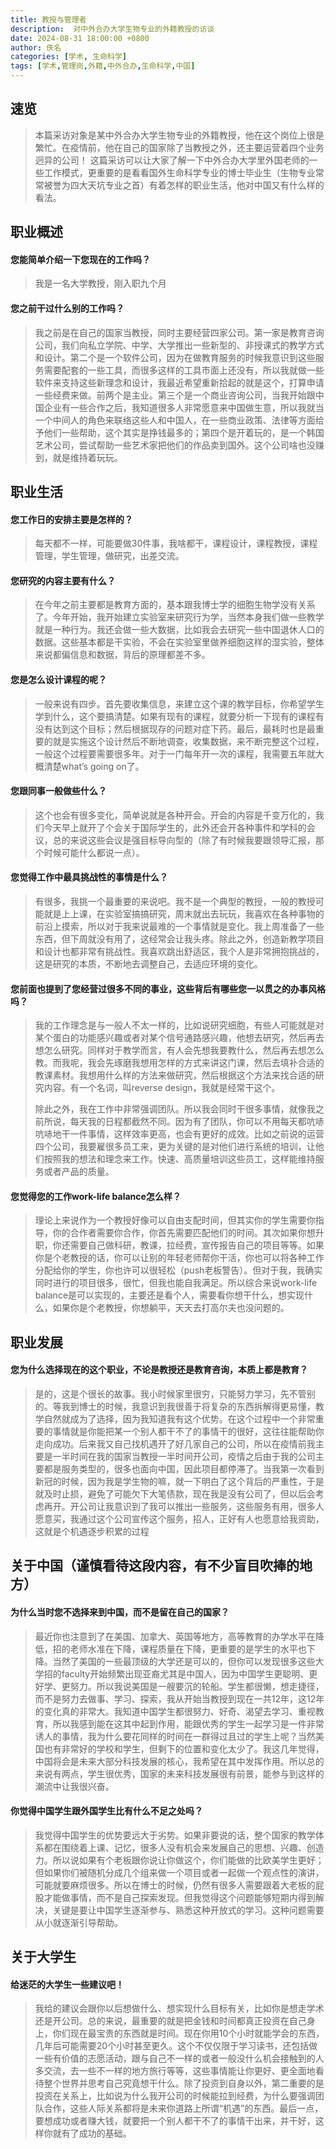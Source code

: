 ```yaml
---
title: 教授与管理者
description:  对中外合办大学生物专业的外籍教授的访谈
date: 2024-08-31 18:00:00 +0800
author: 佚名
categories: [学术, 生命科学]
tags: [学术,管理岗,外籍,中外合办,生命科学,中国]
---
```


## 速览
<!-- markdownlint-capture -->
<!-- markdownlint-disable -->

> 本篇采访对象是某中外合办大学生物专业的外籍教授，他在这个岗位上很是繁忙。在疫情前，他在自己的国家除了当教授之外，还主要运营着四个业务迥异的公司！ 
这篇采访可以让大家了解一下中外合办大学里外国老师的一些工作模式，更重要的是看看国外生命科学专业的博士毕业生（生物专业常常被誉为四大天坑专业之首）有着怎样的职业生活，他对中国又有什么样的看法。

## 职业概述

#### 您能简单介绍一下您现在的工作吗？
> 我是一名大学教授，刚入职九个月

#### 您之前干过什么别的工作吗？
> 我之前是在自己的国家当教授，同时主要经营四家公司。第一家是教育咨询公司，我们向私立学院、中学、大学推出一些新型的、非授课式的教学方式和设计。第二个是一个软件公司，因为在做教育服务的时候我意识到这些服务需要配套的一些工具，而很多这样的工具市面上还没有，所以我就做一些软件来支持这些新理念和设计，我最近希望重新拾起的就是这个，打算申请一些经费来做。前两个是主业。第三个是一个商业咨询公司，当我开始跟中国企业有一些合作之后，我知道很多人非常愿意来中国做生意，所以我就当一个中间人的角色来联络这些人和中国人，在一些商业政策、法律等方面给予他们一些帮助，这个其实是挣钱最多的；第四个是开着玩的，是一个韩国艺术公司，尝试帮助一些艺术家把他们的作品卖到国外。这个公司啥也没赚到，就是维持着玩玩。

## 职业生活

#### 您工作日的安排主要是怎样的？
> 每天都不一样，可能要做30件事，我啥都干，课程设计，课程教授，课程管理，学生管理，做研究，出差交流。

#### 您研究的内容主要有什么？
> 在今年之前主要都是教育方面的，基本跟我博士学的细胞生物学没有关系了。今年开始，我开始建立实验室来研究行为学，当然本身我们做一些教学就是一种行为。我还会做一些大数据，比如我会去研究一些中国退休人口的数据。这些基本都是干实验，不会在实验室里做养细胞这样的湿实验，整体来说都偏信息和数据，背后的原理都差不多。

#### 您是怎么设计课程的呢？
> 一般来说有四步。首先要收集信息，来建立这个课的教学目标，你希望学生学到什么，这个要搞清楚。如果有现有的课程，就要分析一下现有的课程有没有达到这个目标；然后根据现存的问题对症下药。最后，最耗时也是最重要的就是实施这个设计然后不断地调查，收集数据，来不断完整这个过程，一般这个过程要需要很多年。对于一门每年开一次的课程，我需要五年就大概清楚what’s going on了。

#### 您跟同事一般做些什么？
> 这个也会有很多变化，简单说就是各种开会。开会的内容是千变万化的，我们今天早上就开了个会关于国际学生的，此外还会开各种事件和学科的会议，总的来说这些会议是强目标导向型的（除了有时候我要跟领导汇报，那个时候可能什么都说一点）。

#### 您觉得工作中最具挑战性的事情是什么？
> 有很多，我挑一个最重要的来说吧。我不是一个典型的教授，一般的教授可能就是上上课，在实验室搞搞研究，周末就出去玩玩，我喜欢在各种事物的前沿上摸索，所以对于我来说最难的一个事情就是变化。我上周准备了一些东西，但下周就没有用了，这经常会让我头疼。除此之外，创造新教学项目和设计也都非常有挑战性。我喜欢跳出舒适区，我个人是非常拥抱挑战的，这是研究的本质，不断地去调整自己，去适应环境的变化。

#### 您前面也提到了您经营过很多不同的事业，这些背后有哪些您一以贯之的办事风格吗？
> 我的工作理念是与一般人不太一样的，比如说研究细胞，有些人可能就是对某个蛋白的功能感兴趣或者对某个信号通路感兴趣，他想去研究，然后再去想怎么研究。同样对于教学而言，有人会先想我要教什么，然后再去想怎么教。而我呢，我会先琢磨我想用怎样的方式来讲这门课，然后去填补合适的教课素材。我想用什么样的方法来做研究，然后根据这个方法来找合适的研究内容。有一个名词，叫reverse design，我就是经常干这个。
> 
> 除此之外，我在工作中非常强调团队。所以我会同时干很多事情，就像我之前所说，每天我的日程都截然不同。因为有了团队，你可以不用每天都吭哧吭哧地干一件事情，这样效率更高，也会有更好的成效。比如之前说的运营四个公司，我要雇很多员工来，更为关键的是对他们进行系统的培训，让他们按照我的想法和理念来工作。快速、高质量培训这些员工，这样能维持服务或者产品的质量。

#### 您觉得您的工作work-life balance怎么样？
> 理论上来说作为一个教授好像可以自由支配时间，但其实你的学生需要你指导，你的合作者需要你合作，你首先需要匹配他们的时间。其次如果你想升职，你还需要自己做科研，教课，拉经费，宣传报告自己的项目等等。如果你是个老教授的话，你可以让别的年轻老师帮你干活，你也可以将各种工作分配给你的学生，你也许可以很轻松（push老板警告）。但对于我，我确实同时进行的项目很多，很忙，但我也能自我满足。所以综合来说work-life balance是可以实现的，主要还是看个人，需要看你想干什么，想实现什么，如果你是个老教授，你想躺平，天天去打高尔夫也没问题的。

## 职业发展

#### 您为什么选择现在的这个职业，不论是教授还是教育咨询，本质上都是教育？
> 是的，这是个很长的故事。我小时候家里很穷，只能努力学习，先不管别的。等我到博士的时候，我意识到我很善于将复杂的东西拆解得更易懂，教学自然就成为了选择，因为我知道我有这个优势。在这个过程中一个非常重要的事情就是你能把某一个别人都干不了的事情干的很好，这往往能帮助你走向成功。后来我又自己找机遇开了好几家自己的公司，所以在疫情前我主要是一半时间在我的国家当教授一半时间开公司，疫情之后由于我的公司主要都是服务类型的，很多也面向中国，因此项目都停滞了。当我第一次看到新冠的时候，因为我是学生物的嘛，就一下明白了这个背后的严重性，于是就及时止损，避免了可能欠下大笔债款，现在我是没有公司了，但以后会考虑再开。开公司让我意识到了我可以推出一些服务，这些服务有用，很多人愿意买，我通过这个公司宣传这个服务，招人，正好有人也愿意给我资助，这就是个机遇逐步积累的过程

## 关于中国（谨慎看待这段内容，有不少盲目吹捧的地方）

#### 为什么当时您不选择来到中国，而不是留在自己的国家？
> 最近你也注意到了在美国、加拿大、英国等地方，高等教育的办学水平在降低，招的老师水准在下降，课程质量在下降，更重要的是学生的水平也下降。当然了美国的一些最顶级的大学还是可以的，但你可以发现很多这些大学招的faculty开始频繁出现亚裔尤其是中国人，因为中国学生更聪明、更好学、更努力。所以我说美国是一艘要沉的轮船。学生都很懒，想走捷径，而不是努力去做事、学习、探索，我从开始当教授到现在一共12年，这12年的变化真的非常大。我知道中国学生都很努力、好奇、渴望去学习、重视教育，所以我感到能在这其中起到作用，能跟优秀的学生一起学习是一件非常诱人的事情，我为什么要花同样的时间在一群得过且过的学生上呢？当然美国也有非常好的学校和学生，但剩下的位置和变化太少了。我这几年觉得，中国将会是未来大部分科技发展的核心，我希望在其中发挥作用。所以总的来说有两点，学生很优秀，国家的未来科技发展很有前景，能参与到这样的潮流中让我很兴奋。

#### 你觉得中国学生跟外国学生比有什么不足之处吗？
> 我觉得中国学生的优势要远大于劣势。如果非要说的话，整个国家的教学体系都在围绕着上课、记忆，很多人没有机会来发展自己的思想、兴趣、创造力。所以说如果有个老板跟你说让你做这个，你们能做的比欧美学生更好；但如果你们被随机分成几个组来做一个项目或者一起做一个观点性的演讲，可能就要麻烦很多。所以在博士的时候，仍然有很多人需要跟着大老板的屁股才能做事情，而不是自己探索发现。但我觉得这个问题能够短期内得到解决，关键是要让中国学生逐渐参与、熟悉这种开放式的学习。这种问题需要从小就逐渐引导帮助。

## 关于大学生

#### 给迷茫的大学生一些建议吧！
> 我给的建议会跟你以后想做什么、想实现什么目标有关，比如你是想走学术还是开公司。总的来说，最重要的就是把金钱和时间都真正投资在自己身上，你们现在最宝贵的东西就是时间。现在你用10个小时就能学会的东西，几年后可能需要20个小时甚至更久。这个不仅仅限于学习读书，还包括做一些有价值的志愿活动，跟与自己不一样的或者一般没什么机会接触到的人多交流，去一些不一样的地方旅行等等，这些事情能让你更好、更全面地看待整个世界并思考自己究竟想干什么。除了投资到自身以外，第二重要的是投资在关系上，比如说为什么我开公司的时候能拉到经费，为什么要强调团队合作，这些人际关系都将是未来你道路上所谓“机遇”的东西。最后一点，要想成功或者赚大钱，就要把一个别人都干不了的事情干出来，并干好，这样你就有了成功的基础。

